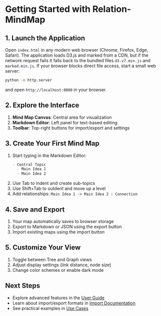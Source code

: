 # Getting Started with Relation-MindMap

## 1. Launch the Application
Open `index.html` in any modern web browser (Chrome, Firefox, Edge, Safari).
The application loads D3.js and marked from a CDN, but if the network request
fails it falls back to the bundled files `d3.v7.min.js` and `marked.min.js`.
If your browser blocks direct file access, start a small web server:

```bash
python -m http.server
```
and open `http://localhost:8000` in your browser.

## 2. Explore the Interface
1. **Mind Map Canvas**: Central area for visualization
2. **Markdown Editor**: Left panel for text-based editing
3. **Toolbar**: Top-right buttons for import/export and settings

## 3. Create Your First Mind Map
1. Start typing in the Markdown Editor:
   ```markdown
   - Central Topic
     - Main Idea 1
     - Main Idea 2
   ```
2. Use Tab to indent and create sub-topics
3. Use Shift+Tab to outdent and move up a level
4. Add relationships: `Main Idea 1 -> Main Idea 2 : Connection`

## 4. Save and Export
1. Your map automatically saves to browser storage
2. Export to Markdown or JSON using the export button
3. Import existing maps using the import button

## 5. Customize Your View
1. Toggle between Tree and Graph views
2. Adjust display settings (link distance, node size)
3. Change color schemes or enable dark mode

## Next Steps
- Explore advanced features in the [User Guide](User-Guide.md)
- Learn about import/export formats in [Import Documentation](Import.md)
- See practical examples in [Use Cases](Use-Cases.md)
